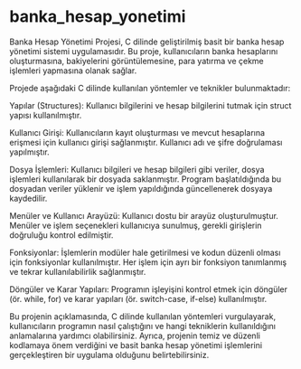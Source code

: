 # banka_hesap_yonetimi

Banka Hesap Yönetimi Projesi, C dilinde geliştirilmiş basit bir banka hesap yönetimi sistemi uygulamasıdır. Bu proje, kullanıcıların banka hesaplarını oluşturmasına, bakiyelerini görüntülemesine, para yatırma ve çekme işlemleri yapmasına olanak sağlar.

Projede aşağıdaki C dilinde kullanılan yöntemler ve teknikler bulunmaktadır:

Yapılar (Structures): Kullanıcı bilgilerini ve hesap bilgilerini tutmak için struct yapısı kullanılmıştır.

Kullanıcı Girişi: Kullanıcıların kayıt oluşturması ve mevcut hesaplarına erişmesi için kullanıcı girişi sağlanmıştır. Kullanıcı adı ve şifre doğrulaması yapılmıştır.

Dosya İşlemleri: Kullanıcı bilgileri ve hesap bilgileri gibi veriler, dosya işlemleri kullanılarak bir dosyada saklanmıştır. Program başlatıldığında bu dosyadan veriler yüklenir ve işlem yapıldığında güncellenerek dosyaya kaydedilir.

Menüler ve Kullanıcı Arayüzü: Kullanıcı dostu bir arayüz oluşturulmuştur. Menüler ve işlem seçenekleri kullanıcıya sunulmuş, gerekli girişlerin doğruluğu kontrol edilmiştir.

Fonksiyonlar: İşlemlerin modüler hale getirilmesi ve kodun düzenli olması için fonksiyonlar kullanılmıştır. Her işlem için ayrı bir fonksiyon tanımlanmış ve tekrar kullanılabilirlik sağlanmıştır.

Döngüler ve Karar Yapıları: Programın işleyişini kontrol etmek için döngüler (ör. while, for) ve karar yapıları (ör. switch-case, if-else) kullanılmıştır.

Bu projenin açıklamasında, C dilinde kullanılan yöntemleri vurgulayarak, kullanıcıların programın nasıl çalıştığını ve hangi tekniklerin kullanıldığını anlamalarına yardımcı olabilirsiniz. Ayrıca, projenin temiz ve düzenli kodlamaya önem verdiğini ve basit banka hesap yönetimi işlemlerini gerçekleştiren bir uygulama olduğunu belirtebilirsiniz.